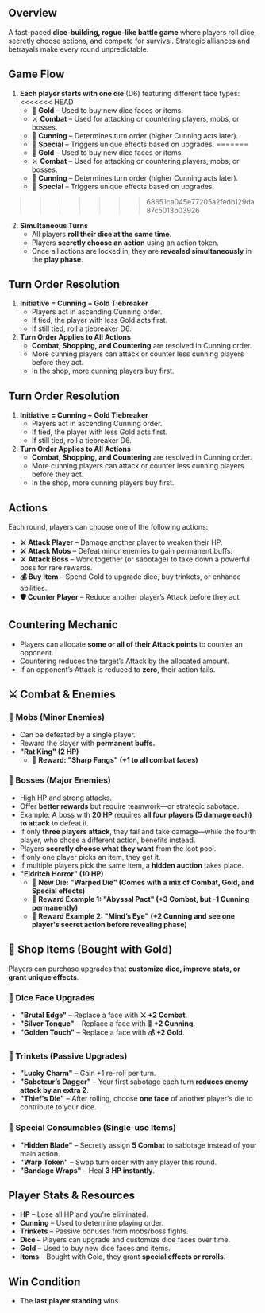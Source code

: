 ## **Overview**

A fast-paced **dice-building, rogue-like battle game** where players roll dice, secretly choose actions, and compete for survival. Strategic alliances and betrayals make every round unpredictable.

## **Game Flow**

1. **Each player starts with one die** (D6) featuring different face types:
<<<<<<< HEAD
	- 🎲 **Gold** – Used to buy new dice faces or items.
	- ⚔ **Combat** – Used for attacking or countering players, mobs, or bosses.
	- 🧠 **Cunning** – Determines turn order (higher Cunning acts later).
	- 🎁 **Special** – Triggers unique effects based on upgrades.
=======
    - 🎲 **Gold** – Used to buy new dice faces or items.
    - ⚔ **Combat** – Used for attacking or countering players, mobs, or bosses.
    - 🧠 **Cunning** – Determines turn order (higher Cunning acts later).
    - 🎁 **Special** – Triggers unique effects based on upgrades.
>>>>>>> 68651ca045e77205a2fedb129da87c5013b03926
2. **Simultaneous Turns**
	- All players **roll their dice at the same time**.
	- Players **secretly choose an action** using an action token.
	- Once all actions are locked in, they are **revealed simultaneously** in the **play phase**.

## **Turn Order Resolution**

1. **Initiative = Cunning + Gold Tiebreaker**
	- Players act in ascending Cunning order.
	- If tied, the player with less Gold acts first.
	- If still tied, roll a tiebreaker D6.
2. **Turn Order Applies to All Actions**
	- **Combat, Shopping, and Countering** are resolved in Cunning order.
	- More cunning players can attack or counter less cunning players before they act.
	- In the shop, more cunning players buy first.

## **Turn Order Resolution**

1. **Initiative = Cunning + Gold Tiebreaker**
    - Players act in ascending Cunning order.
    - If tied, the player with less Gold acts first.
    - If still tied, roll a tiebreaker D6.
2. **Turn Order Applies to All Actions**
    - **Combat, Shopping, and Countering** are resolved in Cunning order.
    - More cunning players can attack or counter less cunning players before they act.
    - In the shop, more cunning players buy first.

## **Actions**

Each round, players can choose one of the following actions:

- **⚔ Attack Player** – Damage another player to weaken their HP.
- **⚔ Attack Mobs** – Defeat minor enemies to gain permanent buffs.
- **⚔ Attack Boss** – Work together (or sabotage) to take down a powerful boss for rare rewards.
- **💰 Buy Item** – Spend Gold to upgrade dice, buy trinkets, or enhance abilities.
- **🛡 Counter Player** – Reduce another player’s Attack before they act.

## **Countering Mechanic**

- Players can allocate **some or all of their Attack points** to counter an opponent.
- Countering reduces the target’s Attack by the allocated amount.
- If an opponent’s Attack is reduced to **zero**, their action fails.

## **⚔ Combat & Enemies**

### **🐀 Mobs (Minor Enemies)**

- Can be defeated by a single player.
- Reward the slayer with **permanent buffs.**
- **"Rat King" (2 HP)**
	- 🏅 **Reward: "Sharp Fangs" (+1 to all combat faces)**

### **🐉 Bosses (Major Enemies)**

- High HP and strong attacks.
- Offer **better rewards** but require teamwork—or strategic sabotage.
- Example: A boss with **20 HP** requires **all four players (5 damage each) to attack** to defeat it.
- If only **three players attack**, they fail and take damage—while the fourth player, who chose a different action, benefits instead.
- Players **secretly choose what they want** from the loot pool.
- If only one player picks an item, they get it.
- If multiple players pick the same item, a **hidden auction** takes place.
- **"Eldritch Horror" (10 HP)**
	- 🎲 **New Die: "Warped Die" (Comes with a mix of Combat, Gold, and Special effects)**
	- 🏅 **Reward Example 1: "Abyssal Pact" (+3 Combat, but -1 Cunning permanently)**
	- 🏅 **Reward Example 2: "Mind’s Eye" (+2 Cunning and see one player's secret action before revealing phase)**


## **🏪 Shop Items (Bought with Gold)**

Players can purchase upgrades that **customize dice, improve stats, or grant unique effects**.

### **🎲 Dice Face Upgrades**

- **"Brutal Edge"** – Replace a face with **⚔ +2 Combat**.
- **"Silver Tongue"** – Replace a face with **🧠 +2 Cunning**.
- **"Golden Touch"** – Replace a face with **💰 +2 Gold**.

### **🔮 Trinkets (Passive Upgrades)**

- **"Lucky Charm"** – Gain +1 re-roll per turn.
- **"Saboteur’s Dagger"** – Your first sabotage each turn **reduces enemy attack by an extra 2**.
- **"Thief's Die"** – After rolling, choose **one face** of another player's die to contribute to your dice.

### **📜 Special Consumables (Single-use Items)**

- **"Hidden Blade"** – Secretly assign **5 Combat** to sabotage instead of your main action.
- **"Warp Token"** – Swap turn order with any player this round.
- **"Bandage Wraps"** – Heal **3 HP instantly**.

## **Player Stats & Resources**

- **HP** – Lose all HP and you're eliminated.
- **Cunning** – Used to determine playing order.
- **Trinkets** – Passive bonuses from mobs/boss fights.
- **Dice** – Players can upgrade and customize dice faces over time.
- **Gold** – Used to buy new dice faces and items.
- **Items** – Bought with Gold, they grant **special effects or rerolls**.

## **Win Condition**

- The **last player standing** wins.
